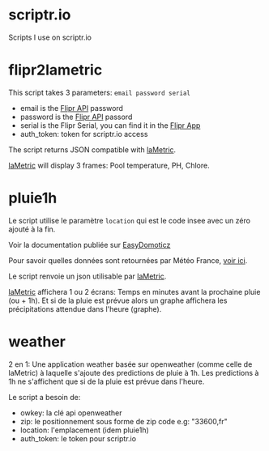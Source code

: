 [Flipr API]: https://flipr.freshdesk.com/fr/support/discussions/topics/36000003955
[Flipr App]: https://apps.apple.com/fr/app/flipr/id1225898851
[laMetric]: https://lametric.com/fr-FR/time/overview
# scriptr.io

Scripts I use on scriptr.io 

# flipr2lametric

This script takes 3 parameters: `email password serial`

- email is the [Flipr API] password
- password is the [Flipr API] passord
- serial is the Flipr Serial, you can find it in the [Flipr App]
- auth_token: token for scriptr.io access

The script returns JSON compatible with [laMetric].

[laMetric] will display 3 frames: Pool temperature, PH, Chlore.

# pluie1h

Le script utilise le paramètre `location` qui est le code insee avec un zéro ajouté à la fin.

Voir la documentation publiée sur [EasyDomoticz](https://easydomoticz.com/prvision-pluie/) 

Pour savoir quelles données sont retournées par Météo France, [voir ici](https://github.com/liorzoue/ext-meteo/blob/master/chrome-ext/js/data-sample.json).

Le script renvoie un json utilisable par [laMetric].

[laMetric] affichera 1 ou 2 écrans: Temps en minutes avant la prochaine pluie (ou + 1h). Et si de la pluie
est prévue alors un graphe affichera les précipitations attendue dans l'heure (graphe).

# weather

2 en 1: Une application weather basée sur openweather (comme celle de laMetric) à laquelle s'ajoute des predictions de pluie à 1h. Les predictions à 1h ne s'affichent que si de la pluie est prévue dans l'heure.

Le script a besoin de:

- owkey: la clé api openweather
- zip: le positionnement sous forme de zip code e.g: "33600,fr"
- location: l'emplacement (idem pluie1h)
- auth_token: le token pour scriptr.io
